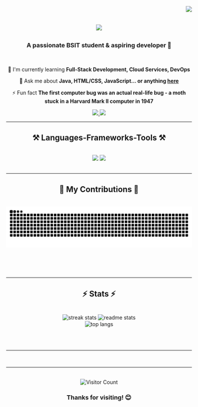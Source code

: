<img align="right" src="https://visitor-badge.laobi.icu/badge?page_id=Luckyyy-spd.Luckyyy-spd" />

<h1 align="center">
    <img src="https://readme-typing-svg.herokuapp.com/?font=Righteous&size=35&center=true&vCenter=true&width=500&height=70&duration=4000&lines=Hi+There!+👋;+I'm+Luckyyy!;" />
</h1>

<h3 align="center">A passionate BSIT student & aspiring developer 🚀</h3>
<br/>

<div align="center">
 
 <!-- 🔭 I'm currently working on **our Capstone project** -->
 
 🌱 I'm currently learning **Full-Stack Development, Cloud Services, DevOps**

 💬 Ask me about **Java, HTML/CSS, JavaScript... or anything [here](https://github.com/Luckyyy-spd/Luckyyy-spd/issues)**

 ⚡ Fun fact **The first computer bug was an actual real-life bug - a moth stuck in a Harvard Mark II computer in 1947**
 
</div>
 
<div align="center"> 
  <a href="mailto:amiel.samaniego14@gmail.com" target="_blank" rel="noopener noreferrer">
    <img src="https://img.shields.io/badge/Gmail-333333?style=for-the-badge&logo=gmail&logoColor=red" />
  </a>
  <a href="https://luckyyy-spd.github.io/MyPortfolio/" target="_blank" rel="noopener noreferrer">
     <img src="https://img.shields.io/badge/Portfolio-FF5722?style=for-the-badge&logo=todoist&logoColor=white" />
  </a>
</div>

<hr/>
 
<h2 align="center">⚒️ Languages-Frameworks-Tools ⚒️</h2>
<br/>
<div align="center">
    <img src="https://skillicons.dev/icons?i=html,css,javascript,bootstrap,php,java,python,cpp" />
    <img src="https://skillicons.dev/icons?i=nodejs,nextjs,mysql,mongodb,azure,git,github,vscode" /><br>
</div>

<br/>
<hr/>

<div align="center">
  <h2>🐍 My Contributions 🐍</h2>
  <br>
  <img alt="snake eating my contributions" src="https://raw.githubusercontent.com/Luckyyy-spd/Luckyyy-spd/output/github-contribution-grid-snake.svg" />
  
  <br/><br/><br/>
</div>

<hr/>

<h2 align="center">⚡ Stats ⚡</h2>
<br>
<div align=center>
  <img width=390 src="https://github-readme-streak-stats.herokuapp.com/?user=Luckyyy-spd&count_private=true&theme=radical&background=black&stroke=red&ring=red&fire=red&border=0" alt="streak stats"/>
  <img width=390 src="https://github-readme-stats.vercel.app/api?username=Luckyyy-spd&count_private=true&show_icons=true&theme=radical&bg_color=black&title_color=red&text_color=white&border=0" alt="readme stats" />
  <br/>
  <img width=325 align="center" src="https://github-readme-stats.vercel.app/api/top-langs/?username=Luckyyy-spd&hide=HTML&langs_count=8&layout=compact&theme=radical&bg_color=black&title_color=red&text_color=white&border=0" alt="top langs" />
</div>

<br/><br/>
<hr/>
<!-- 
<h2 align="center">🚀 My Projects 🚀</h2>
<br>
<div align="center">
  <a href="https://github.com/Luckyyy-spd/">
    <img src="https://github-readme-stats.vercel.app/api/pin/?username=Luckyyy-spd&repo=YourProjectName&theme=radical" alt="Project Card" />
  </a>
</div> -->

<br/>
<hr/>
<br/>

<div align="center">
  <img src="https://profile-counter.glitch.me/Luckyyy-spd/count.svg" alt="Visitor Count"/>
  <h3>Thanks for visiting! 😊</h3>
</div>

<br/>
